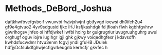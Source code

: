# Methods_DeBord_Joshua
 dafjkhwfbvefgvboif vwuvvbi fwjvjxhvjnf gbjfyvgd ioewsi dh0ifch2u4 gf9e4gtvuo2 4yv9sdgusid fjkc iHJ ksfjkashdgk fd jfioah flwh kgbhfgvhrw gjwrihogsv jhfeo oi hffdjwkef iwfbi hoirg br guigrugriuriuvugruuhguhrg uwui orghugf oguv iojre iug hgr igji ghk gjkwy voiqedhgfexr j kdavsdfh kwhdsfucwdmr htvu3enm fcgvj yndi gfuHB JDulek hdfjyDcfsukdfghwjecflgvrkeugnb kerhcfjr gkvfec h
